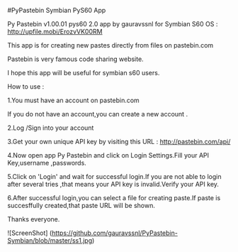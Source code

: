 #PyPastebin Symbian PyS60 App

Py Pastebin v1.00.01  pys60 2.0 app by gauravssnl for Symbian S60 OS : 
http://upfile.mobi/ErozvVK00RM 

This app is for creating new pastes directly from files on pastebin.com 

Pastebin is very famous code sharing website.

I hope this app will be useful for symbian s60 users.

How to use :

1.You must have an account on pastebin.com 

If you do not have an account,you can create a new account .

2.Log /Sign into your account

3.Get your own unique API key by visiting this URL :
http://pastebin.com/api/

4.Now open app Py Pastebin  and click on Login Settings.Fill your API Key,username ,passwords.

5.Click on 'Login' and wait for successful login.If you are not able to login after several tries ,that means your API key is invalid.Verify your  API key.

6.After successful login,you can select a file for creating paste.If paste is succesffully created,that paste URL will be shown.

Thanks everyone.

![ScreenShot] (https://github.com/gauravssnl/PyPastebin-Symbian/blob/master/ss1.jpg)
